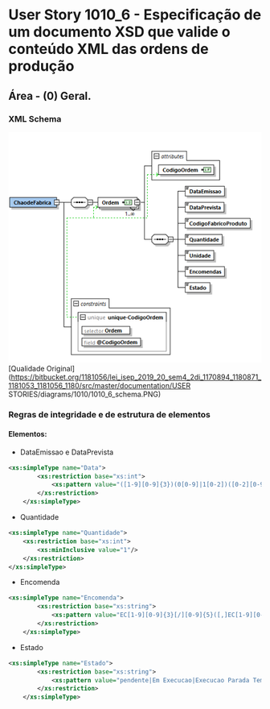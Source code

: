 # User Story 1010_6 - Especificação de um documento XSD que valide o conteúdo XML das ordens de produção

## Área - (0) Geral.

### XML Schema

![](../../../diagrams/1010/1010_6_schema.PNG)
[Qualidade Original](https://bitbucket.org/1181056/lei_isep_2019_20_sem4_2di_1170894_1180871_1181053_1181056_1180/src/master/documentation/USER STORIES/diagrams/1010/1010_6_schema.PNG)


### Regras de integridade e de estrutura de elementos

#### Elementos:

- DataEmissao e DataPrevista

```xml
<xs:simpleType name="Data">
		<xs:restriction base="xs:int">
			<xs:pattern value="([1-9][0-9]{3})(0[0-9]|1[0-2])([0-2][0-9]|3[0-1])"/>
		</xs:restriction>
	</xs:simpleType>
```



- Quantidade

```xml
<xs:simpleType name="Quantidade">
	<xs:restriction base="xs:int">
		<xs:minInclusive value="1"/>
	</xs:restriction>
</xs:simpleType>
```


- Encomenda

```xml
<xs:simpleType name="Encomenda">
		<xs:restriction base="xs:string">
			<xs:pattern value="EC[1-9][0-9]{3}[/][0-9]{5}([,]EC[1-9][0-9]{3}[/][0-9]{5})*"/>
		</xs:restriction>
	</xs:simpleType>
```



- Estado

```xml
<xs:simpleType name="Estado">
		<xs:restriction base="xs:string">
			<xs:pattern value="pendente|Em Execucao|Execucao Parada Temporariamente|Concluida|Suspensa"/>
		</xs:restriction>
	</xs:simpleType>
```

